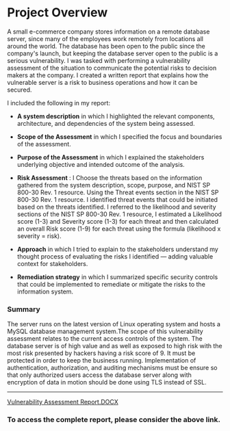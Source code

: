 # Project Overview
A small e-commerce company stores information on a remote database server, since many of the employees work remotely from locations all around the world. The database has been open to the public since the company's launch, but keeping the database server open to the public is a serious vulnerability. I was tasked with performing a vulnerability assessment of the situation to communicate the potential risks to decision makers at the company. I created a written report that explains how the vulnerable server is a risk to business operations and how it can be secured.


I included the following in my report:
- __A system description__  in which I highlighted the relevant components, architecture, and dependencies of the system being assessed.
- __Scope of the Assessment__ in which I specified the focus and boundaries of the assessment.
- __Purpose of the Assessment__  in which I explained the stakeholders underlying objective and intended outcome of the analysis.
- __Risk Assessment__ :
                           I Choose the threats based on the information gathered from the system description, scope, purpose, and NIST SP 800-30 Rev. 1 resource.
                           Using the Threat events section in the NIST SP 800-30 Rev. 1 resource. I identified threat events that could be initiated based on the threats identified.
                           I referred to the likelihood and severity sections of the NIST SP 800-30 Rev. 1 resource, I estimated a Likelihood score (1-3) and Severity score (1-3) for each threat
                           and then calculated an overall Risk score (1-9) for each threat using the formula (likelihood x severity = risk). 

- __Approach__ in which I tried to explain to the stakeholders understand my thought process of evaluating the risks I identified — adding valuable context for stakeholders.
- __Remediation strategy__ in which I summarized specific security controls that could be implemented to remediate or mitigate the risks to the information system.


### Summary
The server runs on the latest version of Linux operating system and hosts a MySQL database management system.The scope of this vulnerability assessment relates to the current access controls of the system. The database server is of  high value and as well as exposed to  high risk with the most risk presented by hackers having a risk score of 9. It must be protected in order to keep the business running. Implementation of authentication, authorization, and auditing mechanisms must be ensure so that only authorized users access the database server along with encryption of data in motion should be done using TLS instead of SSL.

---

[Vulnerability Assessment Report.DOCX](https://raw.githubusercontent.com/Sabeeh-Ahmed-Shafique/Analyzing-a-vulnerable-system/3b0bc81f5e217adb499002045957d3a8134e767e/Vulnerability%20assessment%20report.docx)
 
### To access the complete report, please consider the above link.


 
